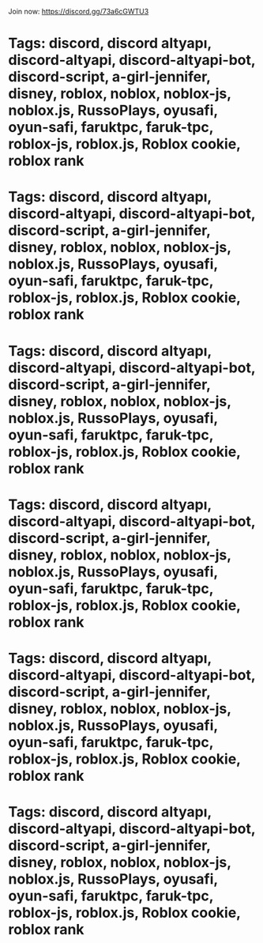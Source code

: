 Join now: https://discord.gg/73a6cGWTU3


# Tags: discord, discord altyapı, discord-altyapi, discord-altyapi-bot, discord-script, a-girl-jennifer, disney, roblox, noblox, noblox-js, noblox.js, RussoPlays, oyusafi, oyun-safi, faruktpc, faruk-tpc, roblox-js, roblox.js, Roblox cookie, roblox rank


# Tags: discord, discord altyapı, discord-altyapi, discord-altyapi-bot, discord-script, a-girl-jennifer, disney, roblox, noblox, noblox-js, noblox.js, RussoPlays, oyusafi, oyun-safi, faruktpc, faruk-tpc, roblox-js, roblox.js, Roblox cookie, roblox rank
 


# Tags: discord, discord altyapı, discord-altyapi, discord-altyapi-bot, discord-script, a-girl-jennifer, disney, roblox, noblox, noblox-js, noblox.js, RussoPlays, oyusafi, oyun-safi, faruktpc, faruk-tpc, roblox-js, roblox.js, Roblox cookie, roblox rank
 


# Tags: discord, discord altyapı, discord-altyapi, discord-altyapi-bot, discord-script, a-girl-jennifer, disney, roblox, noblox, noblox-js, noblox.js, RussoPlays, oyusafi, oyun-safi, faruktpc, faruk-tpc, roblox-js, roblox.js, Roblox cookie, roblox rank
 


# Tags: discord, discord altyapı, discord-altyapi, discord-altyapi-bot, discord-script, a-girl-jennifer, disney, roblox, noblox, noblox-js, noblox.js, RussoPlays, oyusafi, oyun-safi, faruktpc, faruk-tpc, roblox-js, roblox.js, Roblox cookie, roblox rank
 

# Tags: discord, discord altyapı, discord-altyapi, discord-altyapi-bot, discord-script, a-girl-jennifer, disney, roblox, noblox, noblox-js, noblox.js, RussoPlays, oyusafi, oyun-safi, faruktpc, faruk-tpc, roblox-js, roblox.js, Roblox cookie, roblox rank
